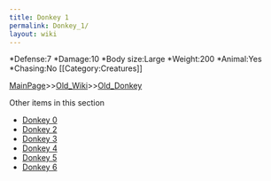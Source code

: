 ```yaml
---
title: Donkey 1
permalink: Donkey_1/
layout: wiki
---
```

*Defense:7
*Damage:10
*Body size:Large
*Weight:200
*Animal:Yes
*Chasing:No
[[Category:Creatures]]

[MainPage](/keeperrl_wiki/ "wikilink")>>[Old_Wiki](/keeperrl_wiki/Old_Wiki "wikilink")>>[Old_Donkey](/keeperrl_wiki/Old_Donkey "wikilink")

Other items in this section
-    [Donkey 0](/keeperrl_wiki/Donkey_0 "wikilink")
-    [Donkey 2](/keeperrl_wiki/Donkey_2 "wikilink")
-    [Donkey 3](/keeperrl_wiki/Donkey_3 "wikilink")
-    [Donkey 4](/keeperrl_wiki/Donkey_4 "wikilink")
-    [Donkey 5](/keeperrl_wiki/Donkey_5 "wikilink")
-    [Donkey 6](/keeperrl_wiki/Donkey_6 "wikilink")
